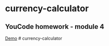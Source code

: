 # currency-calculator
## **YouCode** homework - module 4

[Demo](https://github.com/corsini7/currency-calculator)
#   c u r r e n c y - c a l c u l a t o r  
 